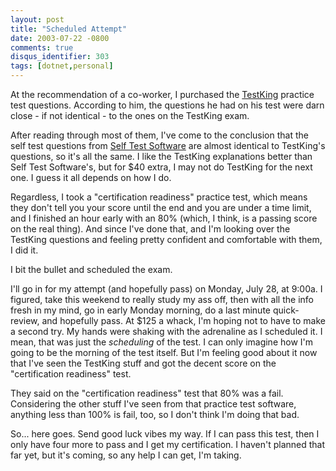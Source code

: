 ```yaml
---
layout: post
title: "Scheduled Attempt"
date: 2003-07-22 -0800
comments: true
disqus_identifier: 303
tags: [dotnet,personal]
---
```

At the recommendation of a co-worker, I purchased the
[TestKing](http://www.testking.com) practice test questions. According
to him, the questions he had on his test were darn close - if not
identical - to the ones on the TestKing exam.

 After reading through most of them, I've come to the conclusion that
the self test questions from [Self Test
Software](http://www.selftestsoftware.com) are almost identical to
TestKing's questions, so it's all the same. I like the TestKing
explanations better than Self Test Software's, but for $40 extra, I may
not do TestKing for the next one. I guess it all depends on how I do.

 Regardless, I took a "certification readiness" practice test, which
means they don't tell you your score until the end and you are under a
time limit, and I finished an hour early with an 80% (which, I think, is
a passing score on the real thing). And since I've done that, and I'm
looking over the TestKing questions and feeling pretty confident and
comfortable with them, I did it.

 I bit the bullet and scheduled the exam.

 I'll go in for my attempt (and hopefully pass) on Monday, July 28, at
9:00a. I figured, take this weekend to really study my ass off, then
with all the info fresh in my mind, go in early Monday morning, do a
last minute quick-review, and hopefully pass. At $125 a whack, I'm
hoping not to have to make a second try. My hands were shaking with the
adrenaline as I scheduled it. I mean, that was just the *scheduling* of
the test. I can only imagine how I'm going to be the morning of the test
itself. But I'm feeling good about it now that I've seen the TestKing
stuff and got the decent score on the "certification readiness" test.

 They said on the "certification readiness" test that 80% was a fail.
Considering the other stuff I've seen from that practice test software,
anything less than 100% is fail, too, so I don't think I'm doing that
bad.

 So... here goes. Send good luck vibes my way. If I can pass this test,
then I only have four more to pass and I get my certification. I haven't
planned that far yet, but it's coming, so any help I can get, I'm
taking.
